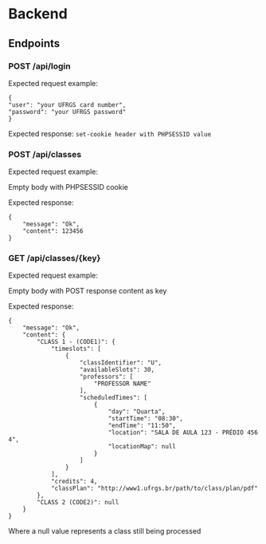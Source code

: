 # Backend

## Endpoints

### POST /api/login
Expected request example:
```
{
"user": "your UFRGS card number",
"password": "your UFRGS password"
}
```
Expected response:
`set-cookie header with PHPSESSID value`

### POST /api/classes
Expected request example:

Empty body with PHPSESSID cookie

Expected response:
```
{
    "message": "Ok",
    "content": 123456
}
```

### GET /api/classes/{key}
Expected request example:

Empty body with POST response content as key

Expected response:
```
{
    "message": "Ok",
    "content": {
        "CLASS 1 - (CODE1)": {
            "timeslots": [
                {
                    "classIdentifier": "U",
                    "availableSlots": 30,
                    "professors": [
                        "PROFESSOR NAME"
                    ],
                    "scheduledTimes": [
                        {
                            "day": "Quarta",
                            "startTime": "08:30",
                            "endTime": "11:50",
                            "location": "SALA DE AULA 123 - PRÉDIO 456 4",
                            "locationMap": null
                        }
                    ]
                }
            ],
            "credits": 4,
            "classPlan": "http://www1.ufrgs.br/path/to/class/plan/pdf"
        },
        "CLASS 2 (CODE2)": null
    }
}
```
Where a null value represents a class still being processed